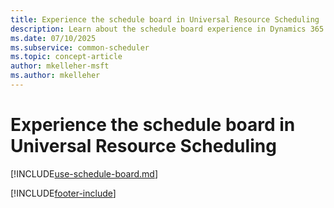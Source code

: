 ```yaml
---
title: Experience the schedule board in Universal Resource Scheduling
description: Learn about the schedule board experience in Dynamics 365.
ms.date: 07/10/2025
ms.subservice: common-scheduler
ms.topic: concept-article
author: mkelleher-msft
ms.author: mkelleher
---
```


# Experience the schedule board in Universal Resource Scheduling

[!INCLUDE[use-schedule-board.md](../shared/urs/use-schedule-board.md)]

[!INCLUDE[footer-include](../includes/footer-banner.md)]
